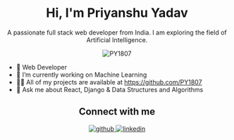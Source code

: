 <h1 align="center">Hi, I'm Priyanshu Yadav</h1>
<p align="center">A passionate full stack web developer from India. I am exploring the field of Artificial Intelligence.</p>

<p align="center"> <img src="https://komarev.com/ghpvc/?username=PY1807&label=Profile%20views&color=0e75b6&style=flat" alt="PY1807" /> </p>



<ul>
  <li>🔭 Web Developer</li>
  <li>🌱 I’m currently working on Machine Learning </li>
  <li>👨‍💻 All of my projects are available at <a href="https://github.com/PY1807" target="_blank">https://github.com/PY1807</a></li>
  <li>💬 Ask me about React, Django & Data Structures and Algorithms</li>
</ul>




<h2 align="center">Connect with me</h2>
<div align="center">  
  <a href="https://github.com/PY1807" target="_blank">
    <img src=https://img.shields.io/badge/github-%2324292e.svg?&style=for-the-badge&logo=github&logoColor=white alt=github style="margin-bottom: 5px;" />
  </a>
  <a href="https://www.linkedin.com/in/priyanshu-yadav-994567274/" target="_blank">
    <img src=https://img.shields.io/badge/linkedin-%231E77B5.svg?&style=for-the-badge&logo=linkedin&logoColor=white alt=linkedin style="margin-bottom: 5px;" />
  </a> 
</div>
